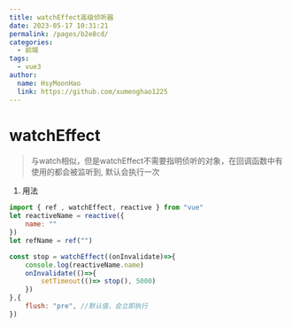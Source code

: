 ```yaml
---
title: watchEffect高级侦听器
date: 2023-05-17 10:31:21
permalink: /pages/b2e8cd/
categories:
  - 前端
tags:
  - vue3
author: 
  name: HsyMoonHao
  link: https://github.com/xumenghao1225
---
```


# watchEffect

> 与watch相似，但是watchEffect不需要指明侦听的对象，在回调函数中有使用的都会被监听到, 默认会执行一次

1. 用法

```javascript
import { ref , watchEffect, reactive } from "vue"
let reactiveName = reactive({
    name: ""
})
let refName = ref("")

const stop = watchEffect((onInvalidate)=>{
    console.log(reactiveName.name)
    onInvalidate(()=>{
        setTimeout(()=> stop(), 5000)
    })
},{
    flush: "pre", //默认值，会立即执行
})
```


